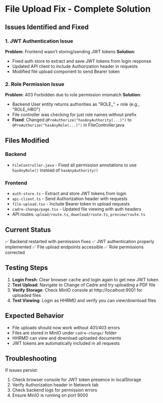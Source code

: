 # File Upload Fix - Complete Solution

## Issues Identified and Fixed

### 1. JWT Authentication Issue
**Problem**: Frontend wasn't storing/sending JWT tokens
**Solution**: 
- Fixed auth store to extract and save JWT tokens from login response
- Updated API client to include Authorization header in requests
- Modified file upload component to send Bearer token

### 2. Role Permission Issue  
**Problem**: 403 Forbidden due to role permission mismatch
**Solution**:
- Backend User entity returns authorities as "ROLE_" + role (e.g., "ROLE_HRO")
- File controller was checking for just role names without prefix
- **Fixed**: Changed `@PreAuthorize("hasAnyAuthority(...)")` to `@PreAuthorize("hasAnyRole(...)")` in FileController.java

## Files Modified

### Backend
- `FileController.java` - Fixed all permission annotations to use `hasAnyRole()` instead of `hasAnyAuthority()`

### Frontend
- `auth-store.ts` - Extract and store JWT tokens from login
- `api-client.ts` - Send Authorization header with requests  
- `file-upload.tsx` - Include Bearer token in upload requests
- `cadre-change/page.tsx` - Updated file viewing with auth headers
- API routes: `upload/route.ts`, `download/route.ts`, `preview/route.ts`

## Current Status
✅ Backend restarted with permission fixes
✅ JWT authentication properly implemented
✅ File upload endpoints accessible
✅ Role permissions corrected

## Testing Steps
1. **Login Fresh**: Clear browser cache and login again to get new JWT token
2. **Test Upload**: Navigate to Change of Cadre and try uploading a PDF file
3. **Verify Storage**: Check MinIO console at http://localhost:9001 for uploaded files
4. **Test Viewing**: Login as HHRMD and verify you can view/download files

## Expected Behavior
- File uploads should now work without 401/403 errors
- Files are stored in MinIO under `cadre-change/` folder
- HHRMD can view and download uploaded documents
- JWT tokens are automatically included in all requests

## Troubleshooting
If issues persist:
1. Check browser console for JWT token presence in localStorage
2. Verify Authorization header in Network tab
3. Check backend logs for permission errors
4. Ensure MinIO is running on port 9000
